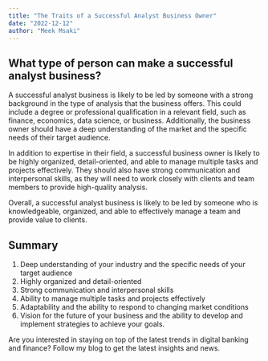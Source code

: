 ```yaml
---
title: "The Traits of a Successful Analyst Business Owner"
date: "2022-12-12"
author: "Meek Msaki"
---
```


## What type of person can make a successful analyst business?

A successful analyst business is likely to be led by someone with a strong background in the type of analysis that the business offers. This could include a degree or professional qualification in a relevant field, such as finance, economics, data science, or business. Additionally, the business owner should have a deep understanding of the market and the specific needs of their target audience.

In addition to expertise in their field, a successful business owner is likely to be highly organized, detail-oriented, and able to manage multiple tasks and projects effectively. They should also have strong communication and interpersonal skills, as they will need to work closely with clients and team members to provide high-quality analysis.

Overall, a successful analyst business is likely to be led by someone who is knowledgeable, organized, and able to effectively manage a team and provide value to clients.

## Summary

1. Deep understanding of your industry and the specific needs of your target audience
2. Highly organized and detail-oriented
3. Strong communication and interpersonal skills
4. Ability to manage multiple tasks and projects effectively
5. Adaptability and the ability to respond to changing market conditions
6. Vision for the future of your business and the ability to develop and implement strategies to achieve your goals.

Are you interested in staying on top of the latest trends in digital banking and finance? Follow my blog to get the latest insights and news.